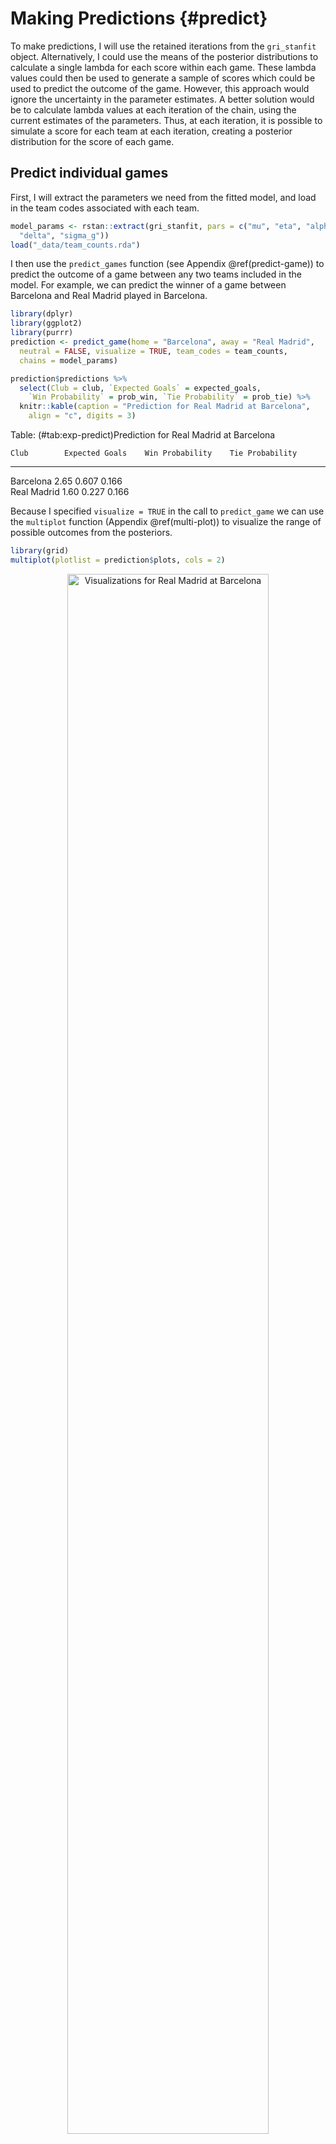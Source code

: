 
# Making Predictions {#predict}

To make predictions, I will use the retained iterations from the `gri_stanfit` object. Alternatively, I could use the means of the posterior distributions to calculate a single lambda for each score within each game. These lambda values could then be used to generate a sample of scores which could be used to predict the outcome of the game. However, this approach would ignore the uncertainty in the parameter estimates. A better solution would be to calculate lambda values at each iteration of the chain, using the current estimates of the parameters. Thus, at each iteration, it is possible to simulate a score for each team at each iteration, creating a posterior distribution for the score of each game.

## Predict individual games

First, I will extract the parameters we need from the fitted model, and load in the team codes associated with each team.


```r
model_params <- rstan::extract(gri_stanfit, pars = c("mu", "eta", "alpha",
  "delta", "sigma_g"))
load("_data/team_counts.rda")
```



I then use the `predict_games` function (see Appendix \@ref(predict-game)) to predict the outcome of a game between any two teams included in the model. For example, we can predict the winner of a game between Barcelona and Real Madrid played in Barcelona.




```r
library(dplyr)
library(ggplot2)
library(purrr)
prediction <- predict_game(home = "Barcelona", away = "Real Madrid",
  neutral = FALSE, visualize = TRUE, team_codes = team_counts,
  chains = model_params)

prediction$predictions %>%
  select(Club = club, `Expected Goals` = expected_goals,
    `Win Probability` = prob_win, `Tie Probability` = prob_tie) %>%
  knitr::kable(caption = "Prediction for Real Madrid at Barcelona",
    align = "c", digits = 3)
```



Table: (\#tab:exp-predict)Prediction for Real Madrid at Barcelona

    Club        Expected Goals    Win Probability    Tie Probability 
-------------  ----------------  -----------------  -----------------
  Barcelona          2.65              0.607              0.166      
 Real Madrid         1.60              0.227              0.166      

Because I specified `visualize = TRUE` in the call to `predict_game` we can use the `multiplot` function (Appendix \@ref(multi-plot)) to visualize the range of possible outcomes from the posteriors.


```r
library(grid)
multiplot(plotlist = prediction$plots, cols = 2)
```

<div class="figure" style="text-align: center">
<img src="make-predictions_files/figure-html/exp-vis-1.png" alt="Visualizations for Real Madrid at Barcelona" width="80%" />
<p class="caption">(\#fig:exp-vis)Visualizations for Real Madrid at Barcelona</p>
</div>

## Predict domestic leagues

To predict entire leagues, I follow the same general process, simulating an outcome for each retained iteration of the chain. The difference for leagues is that instead of simulating a single game at each iteration, we simulate the remainder of the league season, and calculate the league winner. This is all done by the `predict_league` function (Appendix \@ref(predict-league)).



In order to simulate these outcome, I'll first need to load in the full data set that includes future games


```r
library(lubridate)
library(rvest)
library(tidyr)
library(scales)

load("_data/full_data.rda")
load("_data/club_rankings.rda")
```

### English Premier League {#epl}


```r
predict_league(league = "Premier League", games = full_data,
  chains = model_params, team_codes = team_counts) %>%
  left_join(select(club_rankings, club, exp_offense, exp_defense),
    by = "club") %>%
  arrange(desc(champ_pct)) %>%
  mutate(champ_pct = percent(ifelse(is.na(champ_pct), 0, champ_pct))) %>%
  select(Club = club, Offense = exp_offense, Defense = exp_defense,
    `Expected Points` = sim_points, `Championship Probability` = champ_pct) %>%
  knitr::kable(caption = "Premier League Championship Probabilities",
    align = "c", digits = 2)
```



Table: (\#tab:epl-sim)Premier League Championship Probabilities

         Club            Offense    Defense    Expected Points    Championship Probability 
----------------------  ---------  ---------  -----------------  --------------------------
       Chelsea            1.83       0.77           86.5                   89.6%           
  Tottenham Hotspur       1.71       0.75           78.4                    7.9%           
   Manchester City        1.77       0.82           75.1                    1.8%           
      Liverpool           1.74       0.82           74.0                    0.7%           
  Manchester United       1.56       0.74           69.0                    0.0%           
       Everton            1.38       0.87           62.9                    0.0%           
       Arsenal            1.95       0.91           69.0                    0.0%           
 West Bromwich Albion     1.18       1.01           53.5                    0.0%           
      Stoke City          1.07       1.04           46.6                    0.0%           
     Southampton          1.09       0.88           44.9                    0.0%           
   AFC Bournemouth        1.22       1.21           43.0                    0.0%           
   West Ham United        1.18       1.24           42.5                    0.0%           
       Burnley            1.02       0.96           43.0                    0.0%           
       Watford            1.04       1.11           40.7                    0.0%           
    Leicester City        1.20       1.11           42.1                    0.0%           
    Crystal Palace        1.11       1.12           37.5                    0.0%           
     Swansea City         1.29       1.25           38.1                    0.0%           
      Hull City           1.07       1.12           35.0                    0.0%           
    Middlesbrough         1.01       0.88           34.2                    0.0%           
      Sunderland          0.87       1.13           29.4                    0.0%           

### French Ligue 1 {#ligue1}


```r
predict_league(league = "Ligue 1", games = full_data,
  chains = model_params, team_codes = team_counts) %>%
  left_join(select(club_rankings, club, exp_offense, exp_defense),
    by = "club") %>%
  arrange(desc(champ_pct)) %>%
  mutate(champ_pct = percent(ifelse(is.na(champ_pct), 0, champ_pct))) %>%
  select(Club = club, Offense = exp_offense, Defense = exp_defense,
    `Expected Points` = sim_points, `Championship Probability` = champ_pct) %>%
  knitr::kable(caption = "Ligue 1 Championship Probabilities",
    align = "c", digits = 2)
```



Table: (\#tab:ligue1-sim)Ligue 1 Championship Probabilities

        Club            Offense    Defense    Expected Points    Championship Probability 
---------------------  ---------  ---------  -----------------  --------------------------
      AS Monaco          2.12       0.89           88.2                   71.2%           
 Paris Saint-Germain     1.90       0.75           86.1                   28.6%           
        Nice             1.20       0.93           75.2                    0.1%           
        Lyon             1.65       0.96           67.2                    0.0%           
      Marseille          1.25       1.00           58.9                    0.0%           
      Bordeaux           1.16       1.08           57.8                    0.0%           
     St Etienne          0.92       0.83           54.1                    0.0%           
    Stade Rennes         0.86       1.06           48.2                    0.0%           
       Angers            1.00       1.05           48.0                    0.0%           
      Guingamp           1.11       1.05           49.7                    0.0%           
       Nantes            0.88       1.12           47.5                    0.0%           
      Toulouse           1.00       0.93           48.1                    0.0%           
        Metz             0.87       1.25           44.3                    0.0%           
        Lille            0.88       1.01           44.1                    0.0%           
     Montpellier         1.19       1.36           42.8                    0.0%           
        Caen             0.97       1.32           41.1                    0.0%           
      Dijon FCO          1.08       1.19           37.7                    0.0%           
  AS Nancy Lorraine      0.79       0.99           36.9                    0.0%           
       Bastia            0.80       1.21           32.8                    0.0%           
       Lorient           1.02       1.42           34.5                    0.0%           

### German Bundesliga {#bund}


```r
predict_league(league = "Bundesliga", games = full_data,
  chains = model_params, team_codes = team_counts) %>%
  left_join(select(club_rankings, club, exp_offense, exp_defense),
    by = "club") %>%
  arrange(desc(champ_pct)) %>%
  mutate(champ_pct = percent(ifelse(is.na(champ_pct), 0, champ_pct))) %>%
  select(Club = club, Offense = exp_offense, Defense = exp_defense,
    `Expected Points` = sim_points, `Championship Probability` = champ_pct) %>%
  knitr::kable(caption = "Bundesliga Championship Probabilities",
    align = "c", digits = 2)
```



Table: (\#tab:bund-sim)Bundesliga Championship Probabilities

           Club              Offense    Defense    Expected Points    Championship Probability 
--------------------------  ---------  ---------  -----------------  --------------------------
      Bayern Munich           2.09       0.68           82.2                    100%           
        RB Leipzig            1.39       0.93           63.5                     0%            
    Borussia Dortmund         1.81       0.90           62.4                     0%            
      TSG Hoffenheim          1.41       0.91           58.7                     0%            
      Hertha Berlin           1.18       0.94           53.8                     0%            
        FC Cologne            1.22       0.96           50.4                     0%            
   Eintracht Frankfurt        0.96       0.88           47.6                     0%            
       SC Freiburg            1.13       1.18           46.4                     0%            
        Schalke 04            1.32       0.87           48.0                     0%            
 Borussia Monchengladbach     1.25       0.97           45.0                     0%            
     Bayer Leverkusen         1.28       1.03           43.3                     0%            
          Mainz               1.16       1.16           39.7                     0%            
      Werder Bremen           1.16       1.23           39.3                     0%            
       FC Augsburg            0.93       1.05           38.1                     0%            
      VfL Wolfsburg           0.90       0.98           39.0                     0%            
        Hamburg SV            0.97       1.22           36.9                     0%            
     FC Ingolstadt 04         0.90       1.10           29.9                     0%            
     SV Darmstadt 98          0.79       1.27           22.4                     0%            

### Italian Serie A {#seriea}


```r
predict_league(league = "Serie A", games = full_data,
  chains = model_params, team_codes = team_counts) %>%
  left_join(select(club_rankings, club, exp_offense, exp_defense),
    by = "club") %>%
  arrange(desc(champ_pct)) %>%
  mutate(champ_pct = percent(ifelse(is.na(champ_pct), 0, champ_pct))) %>%
  select(Club = club, Offense = exp_offense, Defense = exp_defense,
    `Expected Points` = sim_points, `Championship Probability` = champ_pct) %>%
  knitr::kable(caption = "Serie A Championship Probabilities",
    align = "c", digits = 2)
```



Table: (\#tab:seriea-sim)Serie A Championship Probabilities

      Club         Offense    Defense    Expected Points    Championship Probability 
----------------  ---------  ---------  -----------------  --------------------------
    Juventus        1.61       0.71           90.7                   90.6%           
    AS Roma         1.71       0.87           82.4                    8.2%           
     Napoli         1.70       0.98           78.1                    1.3%           
     Lazio          1.39       0.88           72.1                    0.0%           
 Internazionale     1.43       1.08           69.2                    0.0%           
    Atalanta        1.28       0.95           69.1                    0.0%           
    AC Milan        1.22       0.95           67.6                    0.0%           
   Fiorentina       1.34       1.02           63.0                    0.0%           
   Sampdoria        1.03       0.99           52.3                    0.0%           
     Torino         1.49       1.14           54.6                    0.0%           
 Chievo Verona      1.04       1.04           49.3                    0.0%           
    Udinese         1.07       1.06           47.5                    0.0%           
    Bologna         0.98       1.08           44.6                    0.0%           
    Cagliari        1.13       1.35           43.5                    0.0%           
    Sassuolo        1.11       1.18           41.7                    0.0%           
     Genoa          1.01       1.18           38.5                    0.0%           
     Empoli         0.72       1.14           30.7                    0.0%           
    Palermo         0.82       1.31           24.4                    0.0%           
    Crotone         0.77       1.21           21.6                    0.0%           
   US Pescara       0.93       1.46           21.1                    0.0%           

### Spanish La Liga {#laliga}


```r
predict_league(league = "La Liga", games = full_data,
  chains = model_params, team_codes = team_counts) %>%
  left_join(select(club_rankings, club, exp_offense, exp_defense),
    by = "club") %>%
  arrange(desc(champ_pct)) %>%
  mutate(champ_pct = percent(ifelse(is.na(champ_pct), 0, champ_pct))) %>%
  select(Club = club, Offense = exp_offense, Defense = exp_defense,
    `Expected Points` = sim_points, `Championship Probability` = champ_pct) %>%
  knitr::kable(caption = "La Liga Championship Probabilities",
    align = "c", digits = 2)
```



Table: (\#tab:laliga-sim)La Liga Championship Probabilities

        Club            Offense    Defense    Expected Points    Championship Probability 
---------------------  ---------  ---------  -----------------  --------------------------
      Barcelona          2.28       0.84           85.2                   51.6%           
     Real Madrid         2.03       0.95           85.5                   48.0%           
     Sevilla FC          1.36       0.94           74.0                    0.3%           
   Atletico Madrid       1.45       0.73           73.7                    0.1%           
     Villarreal          1.08       0.81           63.0                    0.0%           
    Real Sociedad        1.27       1.06           62.6                    0.0%           
   Athletic Bilbao       1.10       0.96           57.8                    0.0%           
        Eibar            1.26       1.08           54.2                    0.0%           
      Espanyol           1.15       0.99           54.5                    0.0%           
       Alavés            0.99       0.87           53.9                    0.0%           
     Celta Vigo          1.28       0.99           54.0                    0.0%           
     Las Palmas          1.28       1.17           47.7                    0.0%           
     Real Betis          0.94       1.14           41.6                    0.0%           
      Valencia           1.19       1.28           42.9                    0.0%           
       Málaga            1.04       1.23           37.8                    0.0%           
 Deportivo La Coruña     1.03       1.11           39.6                    0.0%           
       Leganes           0.79       1.10           36.1                    0.0%           
   Sporting Gijón        0.97       1.35           31.0                    0.0%           
       Granada           0.85       1.37           27.6                    0.0%           
       Osasuna           0.87       1.47           20.0                    0.0%           

## UEFA Champions League


```r
matchups <- list(
  c("Barcelona", "Juventus"),
  c("AS Monaco", "Borussia Dortmund"),
  c("Bayern Munich", "Real Madrid"),
  c("Leicester City", "Atletico Madrid")
)
```




